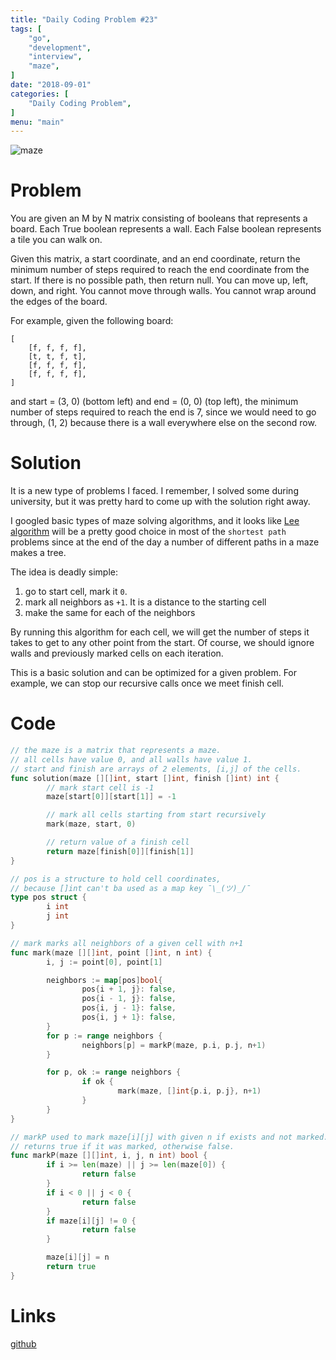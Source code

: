 ```yaml
---
title: "Daily Coding Problem #23"
tags: [
    "go",
    "development",
    "interview",
    "maze",
]
date: "2018-09-01"
categories: [
    "Daily Coding Problem",
]
menu: "main"
---
```


![maze](/media/maze.png)

# Problem 

You are given an M by N matrix consisting of booleans that represents a board.
Each True boolean represents a wall. Each False boolean represents a tile you can walk on.

Given this matrix, a start coordinate, and an end coordinate, return the 
minimum number of steps required to reach the end coordinate from the start.
If there is no possible path, then return null. You can move up, left, down,
and right. You cannot move through walls. You cannot wrap around the edges of the board.

For example, given the following board:
```
[
    [f, f, f, f],
    [t, t, f, t],
    [f, f, f, f],
    [f, f, f, f],
]
```
and start = (3, 0) (bottom left) and end = (0, 0) (top left), the minimum number
of steps required to reach the end is 7, since we would need to go through,
(1, 2) because there is a wall everywhere else on the second row.


# Solution

It is a new type of problems I faced. I remember, I solved some during
university, but it was pretty hard to come up with the solution right away. 

I googled basic types of maze solving algorithms, and it looks like 
[Lee algorithm](https://en.wikipedia.org/wiki/Lee_algorithm) will be a pretty
good choice in most of the `shortest path` problems since at the end of the
day a number of different paths in a maze makes a tree.

The idea is deadly simple: 

1. go to start cell, mark it `0`.
2. mark all neighbors as `+1`. It is a distance to the starting cell
3. make the same for each of the neighbors

By running this algorithm for each cell, we will get the number of steps it
takes to get to any other point from the start. Of course, we should ignore
walls and previously marked cells on each iteration. 

This is a basic solution and can be optimized for a given problem. 
For example, we can stop our recursive calls once we meet finish cell.

# Code
```go
// the maze is a matrix that represents a maze.
// all cells have value 0, and all walls have value 1.
// start and finish are arrays of 2 elements, [i,j] of the cells.
func solution(maze [][]int, start []int, finish []int) int {                                                                                                               
        // mark start cell is -1
        maze[start[0]][start[1]] = -1

        // mark all cells starting from start recursively
        mark(maze, start, 0)

        // return value of a finish cell
        return maze[finish[0]][finish[1]]
}

// pos is a structure to hold cell coordinates, 
// because []int can't ba used as a map key ¯\_(ツ)_/¯
type pos struct {
        i int
        j int
}

// mark marks all neighbors of a given cell with n+1
func mark(maze [][]int, point []int, n int) {
        i, j := point[0], point[1]

        neighbors := map[pos]bool{
                pos{i + 1, j}: false,
                pos{i - 1, j}: false,
                pos{i, j - 1}: false,
                pos{i, j + 1}: false,
        }
        for p := range neighbors {
                neighbors[p] = markP(maze, p.i, p.j, n+1)
        }

        for p, ok := range neighbors {
                if ok {
                        mark(maze, []int{p.i, p.j}, n+1)
                }
        }
}

// markP used to mark maze[i][j] with given n if exists and not marked.
// returns true if it was marked, otherwise false.
func markP(maze [][]int, i, j, n int) bool {
        if i >= len(maze) || j >= len(maze[0]) {
                return false
        }
        if i < 0 || j < 0 {
                return false
        }
        if maze[i][j] != 0 {
                return false
        }

        maze[i][j] = n
        return true
}
```

# Links

[github](https://github.com/ngalayko/dcp/tree/master/problems/2018-09-01)
